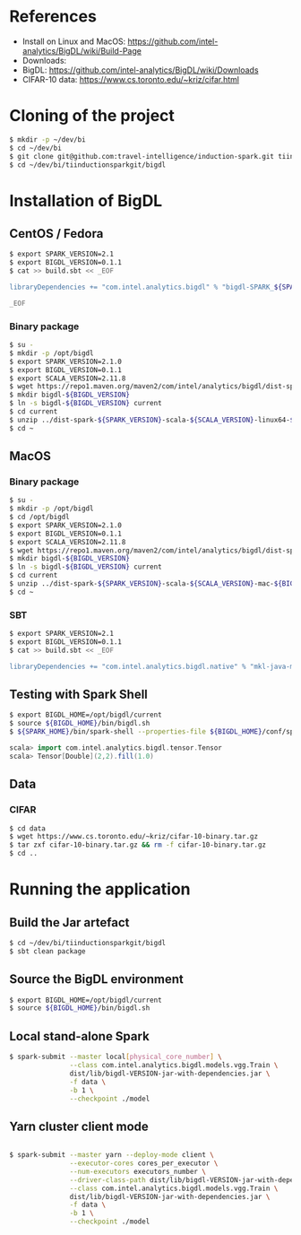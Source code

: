 # References
* Install on Linux and MacOS: https://github.com/intel-analytics/BigDL/wiki/Build-Page
* Downloads:
 * BigDL: https://github.com/intel-analytics/BigDL/wiki/Downloads
 * CIFAR-10 data: https://www.cs.toronto.edu/~kriz/cifar.html

# Cloning of the project

```bash
$ mkdir -p ~/dev/bi
$ cd ~/dev/bi
$ git clone git@github.com:travel-intelligence/induction-spark.git tiinductionsparkgit
$ cd ~/dev/bi/tiinductionsparkgit/bigdl
```

# Installation of BigDL

## CentOS / Fedora

```bash
$ export SPARK_VERSION=2.1
$ export BIGDL_VERSION=0.1.1
$ cat >> build.sbt << _EOF

libraryDependencies += "com.intel.analytics.bigdl" % "bigdl-SPARK_${SPARK_VERSION}" % "${BIGDL_VERSION}"

_EOF
```

### Binary package

```bash 
$ su -
$ mkdir -p /opt/bigdl
$ export SPARK_VERSION=2.1.0
$ export BIGDL_VERSION=0.1.1
$ export SCALA_VERSION=2.11.8
$ wget https://repo1.maven.org/maven2/com/intel/analytics/bigdl/dist-spark-S{SPARK_VERSION}-scala-${SCALA_VERSION}-linux64/${BIGDL_VERSION}/dist-spark-${SPARK_VERSION}-scala-${SCALA_VERSION}-linux64-${BIGDL_VERSION}-dist.zip
$ mkdir bigdl-${BIGDL_VERSION}
$ ln -s bigdl-${BIGDL_VERSION} current
$ cd current
$ unzip ../dist-spark-${SPARK_VERSION}-scala-${SCALA_VERSION}-linux64-${BIGDL_VERSION}-dist.zip
$ cd ~
```

## MacOS

### Binary package

```bash
$ su -
$ mkdir -p /opt/bigdl
$ cd /opt/bigdl
$ export SPARK_VERSION=2.1.0
$ export BIGDL_VERSION=0.1.1
$ export SCALA_VERSION=2.11.8
$ wget https://repo1.maven.org/maven2/com/intel/analytics/bigdl/dist-spark-${SPARK_VERSION}-scala-${SCALA_VERSION}-mac/${BIGDL_VERSION}/dist-spark-${SPARK_VERSION}-scala-${SCALA_VERSION}-mac-${BIGDL_VERSION}-dist.zip
$ mkdir bigdl-${BIGDL_VERSION}
$ ln -s bigdl-${BIGDL_VERSION} current
$ cd current
$ unzip ../dist-spark-${SPARK_VERSION}-scala-${SCALA_VERSION}-mac-${BIGDL_VERSION}-dist.zip
$ cd ~

```

### SBT

```bash
$ export SPARK_VERSION=2.1
$ export BIGDL_VERSION=0.1.1
$ cat >> build.sbt << _EOF

libraryDependencies += "com.intel.analytics.bigdl.native" % "mkl-java-mac" % "${BIGDL_VERSION}" from "http://repo1.maven.org/maven2/com/intel/analytics/bigdl/native/mkl-java-mac/${BIGDL_VERSION}/mkl-java-mac-${BIGDL_VERSION}.jar"

```

## Testing with Spark Shell

```bash
$ export BIGDL_HOME=/opt/bigdl/current
$ source ${BIGDL_HOME}/bin/bigdl.sh
$ ${SPARK_HOME}/bin/spark-shell --properties-file ${BIGDL_HOME}/conf/spark-bigdl.conf --jars ${BIGDL_HOME}/lib/bigdl-SPARK_2.1-${BIGDL_VERSION}-jar-with-dependencies.jar
```
```scala
scala> import com.intel.analytics.bigdl.tensor.Tensor
scala> Tensor[Double](2,2).fill(1.0)
```

## Data
### CIFAR
```bash
$ cd data
$ wget https://www.cs.toronto.edu/~kriz/cifar-10-binary.tar.gz
$ tar zxf cifar-10-binary.tar.gz && rm -f cifar-10-binary.tar.gz
$ cd ..
```

# Running the application
## Build the Jar artefact
```bash
$ cd ~/dev/bi/tiinductionsparkgit/bigdl
$ sbt clean package
```

## Source the BigDL environment
```bash
$ export BIGDL_HOME=/opt/bigdl/current
$ source ${BIGDL_HOME}/bin/bigdl.sh
```

## Local stand-alone Spark

```bash
$ spark-submit --master local[physical_core_number] \
               --class com.intel.analytics.bigdl.models.vgg.Train \
               dist/lib/bigdl-VERSION-jar-with-dependencies.jar \
               -f data \
               -b 1 \
               --checkpoint ./model

```

## Yarn cluster client mode

```bash

$ spark-submit --master yarn --deploy-mode client \
               --executor-cores cores_per_executor \
               --num-executors executors_number \
               --driver-class-path dist/lib/bigdl-VERSION-jar-with-dependencies.jar \
               --class com.intel.analytics.bigdl.models.vgg.Train \
               dist/lib/bigdl-VERSION-jar-with-dependencies.jar \
               -f data \
               -b 1 \
               --checkpoint ./model
```

